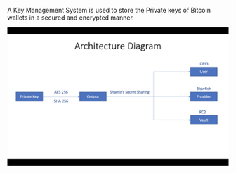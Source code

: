 A Key Management System is used to store the Private keys of
Bitcoin wallets in a secured and encrypted manner.

![alt text](https://github.com/Sanmesh3/Key-Management-System/blob/master/Architecture_Diagram.png)